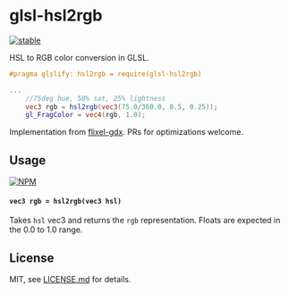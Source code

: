 # glsl-hsl2rgb

[![stable](http://badges.github.io/stability-badges/dist/stable.svg)](http://github.com/badges/stability-badges)

HSL to RGB color conversion in GLSL.

```glsl
#pragma glslify: hsl2rgb = require(glsl-hsl2rgb)

...
    //75deg hue, 50% sat, 25% lightness
    vec3 rgb = hsl2rgb(vec3(75.0/360.0, 0.5, 0.25));
    gl_FragColor = vec4(rgb, 1.0);

```

Implementation from [flixel-gdx](https://github.com/flixel-gdx/flixel-gdx/blob/master/flixel-core/src/org/flixel/data/shaders/blend/luminosity.glsl). PRs for optimizations welcome. 

## Usage

[![NPM](https://nodei.co/npm/glsl-hsl2rgb.png)](https://www.npmjs.com/package/glsl-hsl2rgb)

#### `vec3 rgb = hsl2rgb(vec3 hsl)`

Takes `hsl` vec3 and returns the `rgb` representation. Floats are expected in the 0.0 to 1.0 range. 

## License

MIT, see [LICENSE.md](http://github.com/Jam3/glsl-hsl2rgb/blob/master/LICENSE.md) for details.
